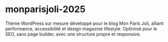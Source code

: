 # monparisjoli-2025
 Thème WordPress sur mesure développé pour le blog Mon Paris Joli, alliant performance, accessibilité et design magazine lifestyle. Optimisé pour le SEO, sans page builder, avec une structure propre et responsive.
